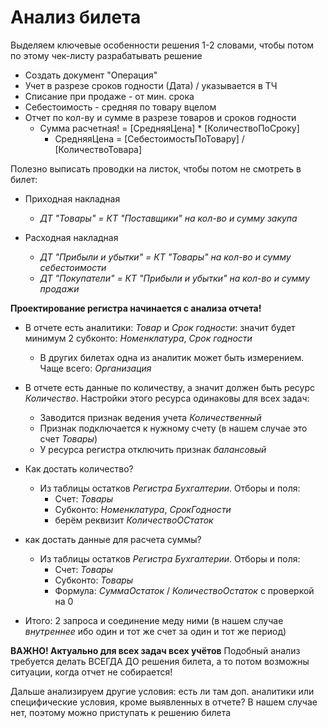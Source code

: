 # Анализ билета

Выделяем ключевые особенности решения 1-2 словами, чтобы потом по этому чек-листу разрабатывать решение

* Создать документ "Операция"
* Учет в разрезе сроков годности (Дата) / указывается в ТЧ
* Списание при продаже - от мин. срока
* Себестоимость - средняя по товару вцелом
* Отчет по кол-ву и сумме в разрезе товаров и сроков годности
  * Сумма расчетная! = [СредняяЦена] * [КоличествоПоСроку]
    * СредняяЦена = [СебестоимостьПоТовару] / [КоличествоТовара]

Полезно выписать проводки на листок, чтобы потом не смотреть в билет:

* Приходная накладная
  * *ДТ "Товары" = КТ "Поставщики" на кол-во и сумму закупа*
  
* Расходная накладная
  * *ДТ "Прибыли и убытки" = КТ "Товары" на кол-во и сумму себестоимости*
  * *ДТ "Покупатели" = КТ "Прибыли и убытки" на кол-во и сумму продажи*

**Проектирование регистра начинается с анализа отчета!**

* В отчете есть аналитики: *Товар* и *Срок годности*: значит  будет минимум 2 субконто: *Номенклатура*, *Срок годности*
  * В других билетах одна из аналитик может быть измерением. Чаще всего: *Организация*

* В отчете есть данные по количеству, а значит должен быть ресурс *Количество*. Настройки этого ресурса одинаковы для всех задач:
  * Заводится признак ведения учета *Количественный*
  * Признак подключается к нужному счету (в нашем случае это счет *Товары*)
  * У ресурса регистра отключить признак *балансовый*

* Как достать количество?
  * Из таблицы остатков *Регистра Бухгалтерии*. Отборы и поля:
    * Счет: *Товары*
    * Субконто: *Номенклатура*, *СрокГодности*
    * берём реквизит *КоличествоОСтаток*

* как достать данные для расчета суммы?
  * Из таблицы остатков *Регистра Бухгалтерии*. Отборы и поля:
    * Счет: *Товары*
    * Субконто: *Товары*
    * Формула: *СуммаОстаток* / *КоличествоОстаток* с проверкой на 0
* Итого: 2 запроса и соединение меду ними (в нашем случае *внутреннее* ибо один и тот же счет за один и тот же период)

**ВАЖНО! Актуально для всех задач всех учётов** Подобный анализ требуется делать ВСЕГДА ДО решения билета, а то потом возможны ситуации, когда отчет не собирается!

Дальше анализируем другие условия: есть ли там доп. аналитики или специфические условия, кроме выявленных в отчете? В нашем случае нет, поэтому можно приступать к решению билета

